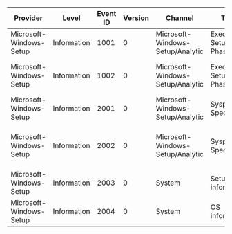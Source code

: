 Provider                 |  Level        |  Event ID  |  Version  |  Channel                           |  Task                 |  Opcode  |  Keyword              |  Message
-------------------------|---------------|------------|-----------|------------------------------------|-----------------------|----------|-----------------------|-------------------------------------------------------
Microsoft-Windows-Setup  |  Information  |  1001      |  0        |  Microsoft-Windows-Setup/Analytic  |  Execute Setup Phase  |  Start   |  Performance          |  Setup phase {SetupPhase} started.
Microsoft-Windows-Setup  |  Information  |  1002      |  0        |  Microsoft-Windows-Setup/Analytic  |  Execute Setup Phase  |  Stop    |  Performance          |  Setup phase completed with status {ErrorCode}.
Microsoft-Windows-Setup  |  Information  |  2001      |  0        |  Microsoft-Windows-Setup/Analytic  |  Sysprep Specialise   |  Start   |  Performance Sysprep  |
Microsoft-Windows-Setup  |  Information  |  2002      |  0        |  Microsoft-Windows-Setup/Analytic  |  Sysprep Specialise   |  Stop    |  Performance Sysprep  |  Sysprep specialise completed with status {ErrorCode}.
Microsoft-Windows-Setup  |  Information  |  2003      |  0        |  System                            |  Setup information    |          |                       |  Successfully logged Setup information
Microsoft-Windows-Setup  |  Information  |  2004      |  0        |  System                            |  OS information       |          |                       |  Successfully logged OS information